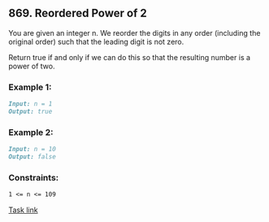 ## 869. Reordered Power of 2

You are given an integer n. We reorder the digits in any order (including the original order) such that the leading digit is not zero.

Return true if and only if we can do this so that the resulting number is a power of two.

### Example 1:
```markdown
Input: n = 1
Output: true
```

### Example 2:
```markdown
Input: n = 10
Output: false
```

### Constraints:
```markdown
1 <= n <= 109
```

[Task link](https://leetcode.com/problems/reordered-power-of-2/)